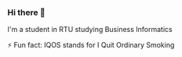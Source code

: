 ### Hi there 👋

I'm a student in RTU studying Business Informatics

⚡ Fun fact: IQOS stands for I Quit Ordinary Smoking
